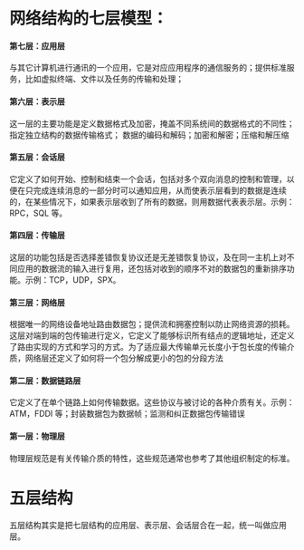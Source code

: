 # 网络结构的七层模型：

#### 第七层：应用层

与其它计算机进行通讯的一个应用，它是对应应用程序的通信服务的；提供标准服务，比如虚拟终端、文件以及任务的传输和处理；

#### 第六层：表示层

这一层的主要功能是定义数据格式及加密，掩盖不同系统间的数据格式的不同性； 指定独立结构的数据传输格式； 数据的编码和解码；加密和解密；压缩和解压缩

#### 第五层：会话层

它定义了如何开始、控制和结束一个会话，包括对多个双向消息的控制和管理，以便在只完成连续消息的一部分时可以通知应用，从而使表示层看到的数据是连续的，在某些情况下，如果表示层收到了所有的数据，则用数据代表表示层。示例：RPC，SQL 等。

#### 第四层：传输层

这层的功能包括是否选择差错恢复协议还是无差错恢复协议，及在同一主机上对不同应用的数据流的输入进行复用，还包括对收到的顺序不对的数据包的重新排序功能。示例：TCP，UDP，SPX。

#### 第三层：网络层

根据唯一的网络设备地址路由数据包；提供流和拥塞控制以防止网络资源的损耗。这层对端到端的包传输进行定义，它定义了能够标识所有结点的逻辑地址，还定义了路由实现的方式和学习的方式。为了适应最大传输单元长度小于包长度的传输介质，网络层还定义了如何将一个包分解成更小的包的分段方法

#### 第二层：数据链路层

它定义了在单个链路上如何传输数据。这些协议与被讨论的各种介质有关。示例：ATM，FDDI 等；封装数据包为数据帧；监测和纠正数据包传输错误

#### 第一层：物理层

物理层规范是有关传输介质的特性，这些规范通常也参考了其他组织制定的标准。

# 五层结构

五层结构其实是把七层结构的应用层、表示层、会话层合在一起，统一叫做应用层。
